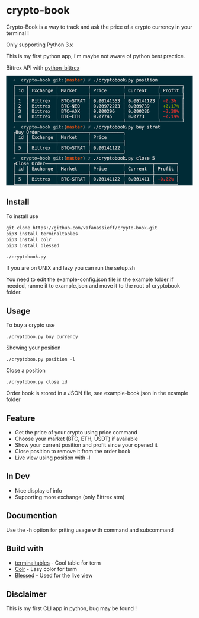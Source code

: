 # crypto-book
Crypto-Book is a way to track and ask the price of a crypto currency in your terminal !

Only supporting Python 3.x

This is my first python app, i'm maybe not aware of python best practice.

Bittrex API with [python-bittrex](https://github.com/ericsomdahl/python-bittrex)

![Image of the app](https://raw.githubusercontent.com/vafanassieff/crypto-book/master/example/example.png)

## Install

To install use

```
git clone https://github.com/vafanassieff/crypto-book.git
pip3 install terminaltables
pip3 install colr
pip3 install blessed
```
```
./cryptobook.py
```

If you are on UNIX and lazy you can run the setup.sh

You need to edit the example-config.json file in the example folder if needed, ranme it to example.json and move it to the root of cryptobook folder.

## Usage

To buy a crypto use 
```
./cryptoboo.py buy currency
```
Showing your position
```
./cryptoboo.py position -l
```
Close a position 
```
./cryptoboo.py close id
```

Order book is stored in a JSON file, see example-book.json in the example folder

## Feature

* Get the price of your crypto using price command
* Choose your market (BTC, ETH, USDT) if available
* Show your current position and profit since your opened it
* Close position to remove it from the order book
* Live view using position with -l

## In Dev

* Nice display of info
* Supporting more exchange (only Bittrex atm)

## Documention

Use the -h option for priting usage with command and subcommand

## Build with

* [terminaltables](https://github.com/Robpol86/terminaltables) - Cool table for term
* [Colr](https://github.com/welbornprod/colr) - Easy color for term
* [Blessed](https://github.com/jquast/blessed) - Used for the live view

## Disclaimer

This is my first CLI app in python, bug may be found !
